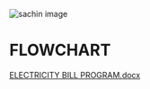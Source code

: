 ![sachin image](https://user-images.githubusercontent.com/93367835/143159517-946764df-27bc-4ce2-b4ca-910356749c2f.png)
# FLOWCHART
[ELECTRICITY BILL PROGRAM.docx](https://github.com/ssachin1454/FLOWCHART/files/7592276/ELECTRICITY.BILL.PROGRAM.docx)

